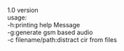 1.0 version  
usage:  
-h:printing help Message  
-g:generate gsm based audio  
-c filename/path:distract cir from files  
